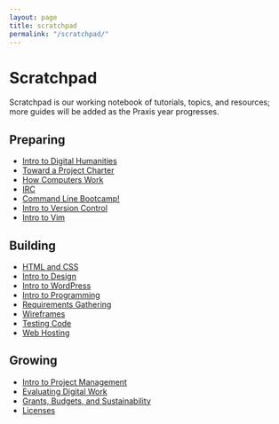 ```yaml
---
layout: page
title: scratchpad
permalink: "/scratchpad/"
---
```

<h1>Scratchpad</h1>
Scratchpad is our working notebook of tutorials, topics, and resources; more guides will be added as the Praxis year progresses.
<div class="scratchpad">

<div class="preparing">
<h2>Preparing</h2>
<ul>
<li><a href= "/scratchpad/intro-to-dh/">Intro to Digital Humanities</a></li>
<li><a href="/scratchpad/toward-a-project-charter/">Toward a Project Charter</a></li>
<li><a href="/scratchpad/how-computers-work/">How Computers Work</a></li>
<li><a href="/scratchpad/irc/">IRC</a></li>
<li><a href="/scratchpad/bash/">Command Line Bootcamp!</a></li>
<li><a href="/scratchpad/intro-to-version-control/">Intro to Version Control</a>
<li><a href="/scratchpad/vim/">Intro to Vim</a></li>
</ul>
</div>

<div class="building">
<h2>Building</h2>
<ul>
<li><a href="/scratchpad/html-and-css/">HTML and CSS</a></li>
<li><a href="/scratchpad/intro-to-design/">Intro to Design</a></li>
<li><a href="/scratchpad/intro-to-wordpress/">Intro to WordPress</a></li>
<li><a href="/scratchpad/intro-to-programming/">Intro to Programming</a></li>
<li><a href="/scratchpad/requirements-gathering/">Requirements Gathering</a></li>
<li><a href="/scratchpad/wireframes/">Wireframes</a></li>
<li><a href="/scratchpad/testing-code/">Testing Code</a></li>
<li><a href="/scratchpad/web-hosting">Web Hosting</a></li>
</ul>
</div>

<div class="growing">
<h2>Growing</h2>
<ul>
<li><a href="/scratchpad/project-management/">Intro to Project Management</a></li>
<li><a href="/scratchpad/evaluating-digital-work/">Evaluating Digital Work</a></li>
<li><a href="/scratchpad/grants-budgets/">Grants, Budgets, and Sustainability</a></li>
<li><a href="/scratchpad/licenses/">Licenses</a></li>
</ul>
</div>
</div>

<br style="clear:both;">

